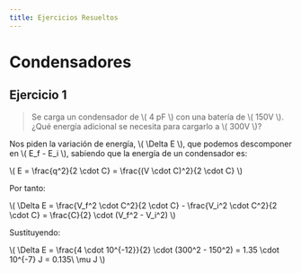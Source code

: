 ```yaml
---
title: Ejercicios Resueltos
---
```


# Condensadores

## Ejercicio 1

> Se carga un condensador de \\( 4 pF \\) con una batería de \\( 150V \\). ¿Qué energía adicional se necesita para cargarlo a \\( 300V \\)?

Nos piden la variación de energía, \\( \Delta E \\), que podemos descomponer en \\( E_f - E_i \\), sabiendo que la energía de un condensador es:

\\( E = \frac{q^2}{2 \cdot C} = \frac{(V \cdot C)^2}{2 \cdot C} \\)

Por tanto:

\\( \Delta E = \frac{V_f^2 \cdot C^2}{2 \cdot C} - \frac{V_i^2 \cdot C^2}{2 \cdot C} = \frac{C}{2} \cdot (V_f^2 - V_i^2) \\)

Sustituyendo:

\\( \Delta E = \frac{4 \cdot 10^{-12}}{2} \cdot (300^2 - 150^2) = 1.35 \cdot 10^{-7} J = 0.135\ \mu J \\)
